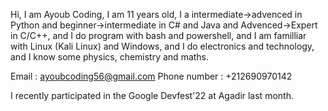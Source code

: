 Hi, I am Ayoub Coding, I am 11 years old, I a intermediate->advenced in Python and beginner->intermediate in C# and Java and Advenced->Expert in C/C++, and I do program with bash and powershell, and I am familliar with Linux (Kali Linux) and Windows, and I do electronics and technology, and I know some physics, chemistry and maths.

Email : ayoubcoding56@gmail.com
Phone number : +212690970142

I recently participated in the Google Devfest'22 at Agadir last month.
